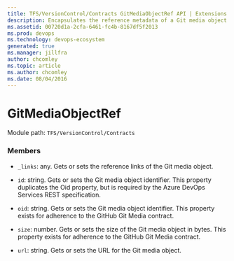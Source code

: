 ```yaml
---
title: TFS/VersionControl/Contracts GitMediaObjectRef API | Extensions for Azure DevOps Services
description: Encapsulates the reference metadata of a Git media object.
ms.assetid: 00720d1a-2cfa-6461-fc4b-8167df5f2013
ms.prod: devops
ms.technology: devops-ecosystem
generated: true
ms.manager: jillfra
author: chcomley
ms.topic: article
ms.author: chcomley
ms.date: 08/04/2016
---
```


# GitMediaObjectRef

Module path: `TFS/VersionControl/Contracts`


### Members

* `_links`: any. Gets or sets the reference links of the Git media object.

* `id`: string. Gets or sets the Git media object identifier. This property duplicates the Oid property, but is required by the Azure DevOps Services REST specification.

* `oid`: string. Gets or sets the Git media object identifier. This property exists for adherence to the GitHub Git Media contract.

* `size`: number. Gets or sets the size of the Git media object in bytes. This property exists for adherence to the GitHub Git Media contract.

* `url`: string. Gets or sets the URL for the Git media object.

